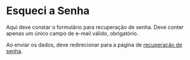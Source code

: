 # Esqueci a Senha

Aqui deve constar o formulário para recuperação de senha. Deve conter apenas um único campo de e-mail válido, obrigatório.

Ao enviar os dados, deve redirecionar para a página de [recuperação de senha](recuperar.md).